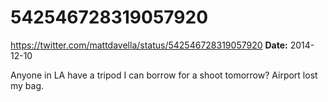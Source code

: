# 542546728319057920
https://twitter.com/mattdavella/status/542546728319057920
**Date:** 2014-12-10

Anyone in LA have a tripod I can borrow for a shoot tomorrow? Airport lost my bag.
